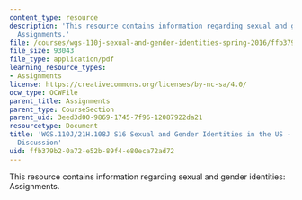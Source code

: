 ```yaml
---
content_type: resource
description: 'This resource contains information regarding sexual and gender identities:
  Assignments.'
file: /courses/wgs-110j-sexual-and-gender-identities-spring-2016/ffb379b20a72e52b89f4e80eca72ad72_MITWGS_110JS16_Discussion.pdf
file_size: 93043
file_type: application/pdf
learning_resource_types:
- Assignments
license: https://creativecommons.org/licenses/by-nc-sa/4.0/
ocw_type: OCWFile
parent_title: Assignments
parent_type: CourseSection
parent_uid: 3eed3d00-9869-1745-7f96-12087922da21
resourcetype: Document
title: 'WGS.110J/21H.108J S16 Sexual and Gender Identities in the US - Assignments:
  Discussion'
uid: ffb379b2-0a72-e52b-89f4-e80eca72ad72
---
```

This resource contains information regarding sexual and gender identities: Assignments.